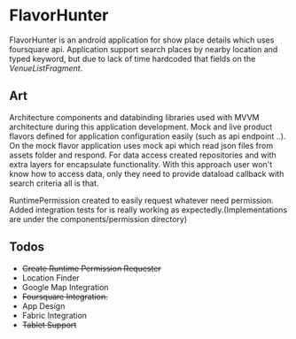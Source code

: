 # FlavorHunter
FlavorHunter is an android application for show place details which uses foursquare api. 
Application support search places by nearby location and typed keyword, but due to lack of time 
hardcoded that fields on the *VenueListFragment*. 

## Art
Architecture components and databinding libraries used with MVVM architecture during this application development. Mock and live product flavors defined for application configuration easily 
(such as api endpoint ..). On the mock flavor application uses mock api which read json files from assets folder and respond.
For data access created repositories and with extra layers for encapsulate functionality. With this approach user won't know how to access data, only they need to provide dataload callback with search criteria all is that.

RuntimePermission created to easily request whatever need permission. Added integration tests for is really working as expectedly.(Implementations are under the components/permission directory)  




## Todos

* ~~Create Runtime Permission Requester~~
* Location Finder
* Google Map Integration
* ~~Foursquare Integration.~~
* App Design
* Fabric Integration
* ~~Tablet Support~~

